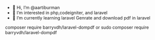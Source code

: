 - 👋 Hi, I’m @aartiburman
- 👀 I’m interested in php,codeigniter, and laravel
- 🌱 I’m currently learning laravel
Genrate and download pdf in laravel 

composer require barryvdh/laravel-dompdf
or 
sudo composer require barryvdh/laravel-dompdf

